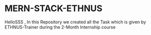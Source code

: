 # MERN-STACK-ETHNUS
HelloSSS , In this Repository we created all the Task which is given by ETHNUS-Trainer during the 2-Month Internship course 
